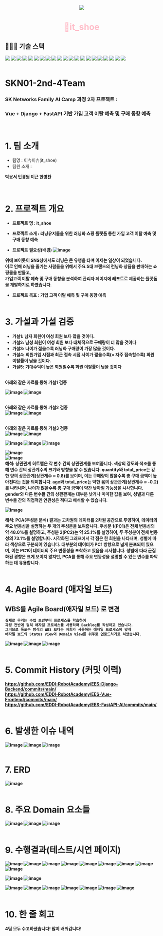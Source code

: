 <div align="center">
    <img src="https://capsule-render.vercel.app/api?type=waving&color=black&height=240&text=SKN01-2nd-4Team&animation=&fontColor=ffffff&fontSize=90" />
</div>
<div align="center">
    <h1><span style="color:pink;">👟it_shoe</span></h1>     
</div>

## 👨🏻‍💻 기술 스택 
<div align="center">    
    <div>
      <img src="https://img.shields.io/badge/Discord-5865F2?style=flat&logo=Discord&logoColor=white" align="left"/>
      <img src="https://img.shields.io/badge/Git-F05032?style=flat&logo=Git&logoColor=white" align="left"/>
      <img src="https://img.shields.io/badge/GitHub-181717?style=flat&logo=GitHub&logoColor=white" align="left"/>
      <img src="https://img.shields.io/badge/Slack-4A154B?style=flat&logo=Slack&logoColor=white" align="left"/>
      <img src="https://img.shields.io/badge/Notion-000000?style=flat&logo=Notion&logoColor=white" align="left"/>
      <img src="https://img.shields.io/badge/Django-092E20?style=flat&logo=Django&logoColor=white" align="left"/>
      <img src="https://img.shields.io/badge/PyCharm-000000?style=flat&logo=PyCharm&logoColor=white" align="left"/>
      <img src="https://img.shields.io/badge/Python-3776AB?style=flat&logo=Python&logoColor=white" align="left"/>
      <img src="https://img.shields.io/badge/Vue.js-4FC08D?style=flat&logo=Vue.js&logoColor=white" align="left"/>
      <img src="https://img.shields.io/badge/Vuetify-1867C0?style=flat&logo=Vuetify&logoColor=white" align="left"/>
      <img src="https://img.shields.io/badge/TypeScript-3178C6?style=flat&logo=TypeScript&logoColor=white" align="left"/>
      <img src="https://img.shields.io/badge/VS%20Code-007ACC?style=flat&logo=Visual%20Studio%20Code&logoColor=white" align="left"/>
      <img src="https://img.shields.io/badge/Axios-5A29E4?style=flat&logo=Axios&logoColor=white" align="left"/>
      <img src="https://img.shields.io/badge/FastAPI-009688?style=flat&logo=FastAPI&logoColor=white" align="left"/>
      <img src="https://img.shields.io/badge/Redis-DC382D?style=flat&logo=Redis&logoColor=white" align="left"/>
      <img src="https://img.shields.io/badge/Docker-2496ED?style=flat&logo=Docker&logoColor=white" align="left"/>
      <img src="https://img.shields.io/badge/Machine%20Learning-FF6F00?style=flat&logo=Artificial%20Intelligence&logoColor=white" align="left"/>
      <img src="https://img.shields.io/badge/scikit--learn-F7931E?style=flat&logo=scikit-learn&logoColor=white" align="left"/>
      <img src="https://img.shields.io/badge/Deep%20Learning-003B57?style=flat&logo=Deep%20Learning&logoColor=white" align="left"/>
      <img src="https://img.shields.io/badge/TensorFlow-FF6F00?style=flat&logo=TensorFlow&logoColor=white" align="left"/>
      <img src="https://img.shields.io/badge/Keras-D00000?style=flat&logo=Keras&logoColor=white" align="left"/>
    </div>
</div>
<br><br>


# SKN01-2nd-4Team
### SK Networks Family AI Camp 과정 2차 프로젝트 : <br>
### Vue + Django + FastAPI 기반 가입 고객 이탈 예측 및 구매 동향 예측  
<br>


# 1. 팀 소개
- 팀명 : 이슈이슈(it_shoe)
- 팀원 소개 :
<div><strong>박윤서 민경원 이근 한병찬</div></strog>  
<br><br>
    
# 2. 프로젝트 개요
- 프로젝트 명 : it_shoe
- 프로젝트 소개 : 러닝유저들을 위한 러닝화 쇼핑 플랫폼 통한 가입 고객 이탈 예측 및 구매 동향 예측
  
- 프로젝트 필요성(배경)
  ![image](https://github.com/user-attachments/assets/21598148-5e2b-4c2e-87bc-cc1236d896a0)

위에 보이듯이 SNS상에서도 러닝은 큰 유행을 타며 이제는 일상이 되었습니다.<br>
이로 인해 러닝을 즐기는 사람들을 위해서 주요 5대 브랜드의 런닝화 상품을 판매하는 쇼핑몰을 만들고, <br>
가입고객 이탈 예측 및 구매 동향을 분석하여 관리자 페이지에 레포트로 제공하는 플랫폼을 개발하기로 하였습니다.  

- 프로젝트 목표 : 가입 고객 이탈 예측 및 구매 동향 예측
<br><br>


# 3. 가설과 가설 검증
- 가설1: 남자 회원이 여성 회원 보다 많을 것이다.
- 가설2: 남성 회원이 여성 회원 보다 대체적으로 구매량이 더 많을 것이다
- 가설3: 나이가 젊을수록 러닝화 구매량이 가장 많을 것이다.
- 가설4: 회원가입 시점과 최근 접속 시점 사이가 짧을수록(= 자주 접속할수록) 회원 이탈률이 낮을 것이다.
- 가설5: 기대수익이 높은 회원일수록 회원 이탈률이 낮을 것이다

<br>아래와 같은 자료를 통해 가설1 검증<br>

![image](https://github.com/user-attachments/assets/e7536b6e-6322-49bc-89af-798847bfc33a)
![image](https://github.com/user-attachments/assets/f255b588-7b51-4dea-b5c3-112faf835013)


<br>아래와 같은 자료를 통해 가설2 검증<br>
![image](https://github.com/user-attachments/assets/dda74de5-715e-4bc7-b051-663c83391a8f)
![image](https://github.com/user-attachments/assets/459b8d60-09d5-4b5a-8572-f8c9e1d7d34c)


<br>아래와 같은 자료를 통해 가설3 검증<br>
![image](https://github.com/user-attachments/assets/d0b41493-c6c7-455a-878e-e5d3fd15a193)
![image](https://github.com/user-attachments/assets/6bc55fd4-d976-4e89-a076-cdd7271778c6)


![image](https://github.com/user-attachments/assets/921c7cfa-a000-4f0f-95a6-fadf919f66cc)
![image](https://github.com/user-attachments/assets/1b22480b-c560-48d9-94be-0ab2c6a26075)
![image](https://github.com/user-attachments/assets/0208e3c4-f78d-4138-b60f-e4565d0795a1)
<br>

![image](https://github.com/user-attachments/assets/ba40b1b5-7705-465b-8962-f97ee8e04588)
<br>
![image](https://github.com/user-attachments/assets/7e679596-616b-4da1-9a26-1e9d64769080)
<br>
해석:
상관관계 히트맵은 각 변수 간의 상관관계를 보여줍니다.
색상의 강도와 색조를 통해 변수 간의 상관계수의 크기와 방향을 알 수 있습니다.
quantity와 total_price는 강한 양의 상관관계(상관계수 ≈ 0.8)를 보이며, 이는 구매량이 많을수록 총 구매 금액이 높아진다는 것을 의미합니다.
age와 total_price는 약한 음의 상관관계(상관계수 ≈ -0.2)를 나타내어, 나이가 많을수록 총 구매 금액이 약간 낮아질 가능성을 시사합니다.
gender와 다른 변수들 간의 상관관계는 대부분 낮거나 미미한 값을 보여, 성별과 다른 변수들 간의 직접적인 연관성은 적다고 해석할 수 있습니다.

![image](https://github.com/user-attachments/assets/2618ffbf-6036-428f-910d-fe1d4637367e)
<br>

해석:
PCA(주성분 분석) 결과는 고차원의 데이터를 2차원 공간으로 투영하여, 데이터의 주요 변동성을 설명하는 두 개의 주성분을 보여줍니다.
주성분 1(PC1)은 전체 변동성의 약 48.0%를 설명하고, 주성분 2(PC2)는 약 25.1%를 설명하여, 두 주성분이 전체 변동성의 73.1%를 설명합니다.
시각화된 그래프에서 각 점은 한 회원을 나타내며, 성별에 따라 색상으로 구분되어 있습니다.
대부분의 데이터가 PC1 방향으로 넓게 분포되어 있으며, 이는 PC1이 데이터의 주요 변동성을 포착하고 있음을 시사합니다.
성별에 따라 군집화된 경향은 크게 보이지 않지만, PCA를 통해 주요 변동성을 설명할 수 있는 변수를 파악하는 데 유용합니다.
<br><br>

# 4. Agile Board (애자일 보드)
## WBS를 Agile Board(애자일 보드) 로 변경
```c
실제로 우리는 수업 초반부터 프로세스를 학습하여
과정 전반에 걸쳐 애자일 프로세스를 사용하며 Backlog를 작성하고 있습니다.
그러므로 폭포수 방식의 WBS 보다는 저희가 사용하는 애자일 프로세스에 맞게
애자일 보드의 Status View와 Domain View를 위주로 업로드하기로 하였습니다.
```
![image](https://github.com/SKNETWORKS-FAMILY-AICAMP/SKN01-2nd-4Team/assets/138251577/ebe92f54-e933-417a-9467-ca185f83aa57)
![image](https://github.com/SKNETWORKS-FAMILY-AICAMP/SKN01-2nd-4Team/assets/138251577/3a41c2a9-73bd-498e-bd17-ad9ed56cff19)
![image](https://github.com/SKNETWORKS-FAMILY-AICAMP/SKN01-2nd-4Team/assets/138251577/df30e61a-e3a2-4c7f-9431-353c49f0efb7)
<br><br>

# 5. Commit History (커밋 이력)
https://github.com/EDDI-RobotAcademy/EES-Django-Backend/commits/main/ <br>
https://github.com/EDDI-RobotAcademy/EES-Vue-Frontend/commits/main/ <br>
https://github.com/EDDI-RobotAcademy/EES-FastAPI-AI/commits/main/
<br><br>

# 6. 발생한 이슈 내역  
![image](https://github.com/user-attachments/assets/35d00105-c105-409a-86b6-e395f23ab96d)
![image](https://github.com/user-attachments/assets/7167b592-9f88-48f1-9a3e-1108e92db1e6)
![image](https://github.com/user-attachments/assets/e6cde16b-088e-436d-8e11-a6f7e0c0ba8b)
<br><br>

# 7. ERD
![image](https://github.com/SKNETWORKS-FAMILY-AICAMP/SKN01-2nd-4Team/assets/138251577/71b10ee9-53aa-413f-bdc9-ea9814f6ec0b)
<br><br>

# 8. 주요 Domain 요소들
![image](https://github.com/SKNETWORKS-FAMILY-AICAMP/SKN01-2nd-4Team/assets/138251577/ebe92f54-e933-417a-9467-ca185f83aa57)
![image](https://github.com/SKNETWORKS-FAMILY-AICAMP/SKN01-2nd-4Team/assets/138251577/3a41c2a9-73bd-498e-bd17-ad9ed56cff19)
![image](https://github.com/SKNETWORKS-FAMILY-AICAMP/SKN01-2nd-4Team/assets/138251577/df30e61a-e3a2-4c7f-9431-353c49f0efb7)
<br><br>

# 9. 수행결과(테스트/시연 페이지)
![image](https://github.com/SKNETWORKS-FAMILY-AICAMP/SKN01-2nd-4Team/assets/138251577/5ce98d93-99f1-4eba-a282-e50bf117db17)
![image](https://github.com/SKNETWORKS-FAMILY-AICAMP/SKN01-2nd-4Team/assets/138251577/3b19fab3-10e5-487a-9a5e-239c3e9acd6b)
![image](https://github.com/SKNETWORKS-FAMILY-AICAMP/SKN01-2nd-4Team/assets/138251577/3369b2c7-ca6e-4b6d-8c71-564793577172)
![image](https://github.com/SKNETWORKS-FAMILY-AICAMP/SKN01-2nd-4Team/assets/138251577/6d9ab801-dde9-4133-98a6-4eff9bb38b1a)
![image](https://github.com/SKNETWORKS-FAMILY-AICAMP/SKN01-2nd-4Team/assets/138251577/c855e2c9-98af-43f8-84cc-f6a2958fa7bb)
![image](https://github.com/SKNETWORKS-FAMILY-AICAMP/SKN01-2nd-4Team/assets/138251577/a67ab61b-7524-497e-a3d9-d1eaf0a76115)
![image](https://github.com/SKNETWORKS-FAMILY-AICAMP/SKN01-2nd-4Team/assets/138251577/f749a9c0-f368-4b69-9218-2b8bb3e6c88c)
![image](https://github.com/SKNETWORKS-FAMILY-AICAMP/SKN01-2nd-4Team/assets/138251577/c6a75f2e-35e8-49ee-9ede-fbc033d14710)
![image](https://github.com/SKNETWORKS-FAMILY-AICAMP/SKN01-2nd-4Team/assets/138251577/ce40a619-6c27-4ad2-915e-0f612a369e67)

![image](https://github.com/SKNETWORKS-FAMILY-AICAMP/SKN01-2nd-4Team/assets/138251577/b9d283f5-5af3-4a66-8e64-6de4c391ce4d)
![image](https://github.com/user-attachments/assets/3a866f25-ad61-442a-ad4b-dd5d9f2dcfd6)

![image](https://github.com/SKNETWORKS-FAMILY-AICAMP/SKN01-2nd-4Team/assets/138251577/93979341-c087-4baa-93f7-e55183e955e3)
![image](https://github.com/SKNETWORKS-FAMILY-AICAMP/SKN01-2nd-4Team/assets/138251577/0243d934-984b-4298-9563-d22c42cb52d5)
![image](https://github.com/SKNETWORKS-FAMILY-AICAMP/SKN01-2nd-4Team/assets/138251577/319b2a53-2798-4b9d-ae2a-5dd2cdd318ab)
![image](https://github.com/SKNETWORKS-FAMILY-AICAMP/SKN01-2nd-4Team/assets/138251577/406b77da-1e0a-4c96-9507-e024e9426ba0)
![image](https://github.com/SKNETWORKS-FAMILY-AICAMP/SKN01-2nd-4Team/assets/138251577/fc95d742-0b18-4b63-b191-ad3e70d98cac)
![image](https://github.com/SKNETWORKS-FAMILY-AICAMP/SKN01-2nd-4Team/assets/138251577/e50e3bce-f867-47a5-be72-8d70693fed43)
![image](https://github.com/SKNETWORKS-FAMILY-AICAMP/SKN01-2nd-4Team/assets/138251577/fe33f557-662d-4422-98d9-f8e8d63852cc)
<br><br>

# 10. 한 줄 회고
4팀 모두 수고하셨습니다! 많이 배워갑니다!
